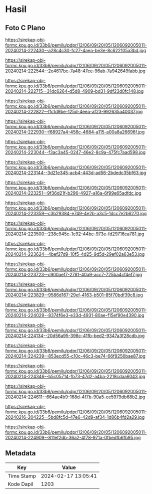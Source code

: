 # Hasil

## Foto C Plano

https://sirekap-obj-formc.kpu.go.id/33b6/pemilu/pdpr/12/06/09/20/05/1206092005011-20240214-222430--a28c4c30-fc27-4aea-be3e-8c622105a3bd.jpg

https://sirekap-obj-formc.kpu.go.id/33b6/pemilu/pdpr/12/06/09/20/05/1206092005011-20240214-222544--2e4617bc-7a48-47ce-96ab-7a942649fabb.jpg

https://sirekap-obj-formc.kpu.go.id/33b6/pemilu/pdpr/12/06/09/20/05/1206092005011-20240214-222715--31dc6264-d5d8-4909-bd31-9df23d0fc148.jpg

https://sirekap-obj-formc.kpu.go.id/33b6/pemilu/pdpr/12/06/09/20/05/1206092005011-20240214-222822--ffc1d9be-125d-4eea-af23-992635a40037.jpg

https://sirekap-obj-formc.kpu.go.id/33b6/pemilu/pdpr/12/06/09/20/05/1206092005011-20240214-222930--f68927a4-456c-4684-a115-a00a8a26696f.jpg

https://sirekap-obj-formc.kpu.go.id/33b6/pemilu/pdpr/12/06/09/20/05/1206092005011-20240214-223044--f3ac3a45-0247-46e2-8c9a-475fc7aad598.jpg

https://sirekap-obj-formc.kpu.go.id/33b6/pemilu/pdpr/12/06/09/20/05/1206092005011-20240214-223144--3d21e345-acb4-443d-ad56-2bdedc35bf63.jpg

https://sirekap-obj-formc.kpu.go.id/33b6/pemilu/pdpr/12/06/09/20/05/1206092005011-20240214-223251--9f36d21f-b296-4927-a16a-6f99e65adfdc.jpg

https://sirekap-obj-formc.kpu.go.id/33b6/pemilu/pdpr/12/06/09/20/05/1206092005011-20240214-223359--c3b29384-e749-4e2b-a3c5-1dcc7e2b6270.jpg

https://sirekap-obj-formc.kpu.go.id/33b6/pemilu/pdpr/12/06/09/20/05/1206092005011-20240214-223500--238c945c-1c92-44bc-973e-fd29716ca781.jpg

https://sirekap-obj-formc.kpu.go.id/33b6/pemilu/pdpr/12/06/09/20/05/1206092005011-20240214-223624--4bef27d9-10f5-4d25-9d5d-29ef02a63e53.jpg

https://sirekap-obj-formc.kpu.go.id/33b6/pemilu/pdpr/12/06/09/20/05/1206092005011-20240214-223723--c900aef7-2781-40a9-acc7-725ba4cf4ef7.jpg

https://sirekap-obj-formc.kpu.go.id/33b6/pemilu/pdpr/12/06/09/20/05/1206092005011-20240214-223829--9586d167-29ef-4163-b501-85f70bdf39c8.jpg

https://sirekap-obj-formc.kpu.go.id/33b6/pemilu/pdpr/12/06/09/20/05/1206092005011-20240214-224029--8374f6e3-e33d-4931-80ae-f15ef90e4390.jpg

https://sirekap-obj-formc.kpu.go.id/33b6/pemilu/pdpr/12/06/09/20/05/1206092005011-20240214-224134--20d56a95-398c-41fb-bed2-9347a3f28cdb.jpg

https://sirekap-obj-formc.kpu.go.id/33b6/pemilu/pdpr/12/06/09/20/05/1206092005011-20240214-224239--853ecd55-c10c-46c3-be74-66f9256bae87.jpg

https://sirekap-obj-formc.kpu.go.id/33b6/pemilu/pdpr/12/06/09/20/05/1206092005011-20240214-224346--b5c05714-fb73-47d2-a4ba-2218cdaa6043.jpg

https://sirekap-obj-formc.kpu.go.id/33b6/pemilu/pdpr/12/06/09/20/05/1206092005011-20240214-224611--664ae4b9-168d-4f7b-90a5-ce5979db68b2.jpg

https://sirekap-obj-formc.kpu.go.id/33b6/pemilu/pdpr/12/06/09/20/05/1206092005011-20240216-204225--5bd8fc5d-47e6-42d9-af34-1d86b4fd2a29.jpg

https://sirekap-obj-formc.kpu.go.id/33b6/pemilu/pdpr/12/06/09/20/05/1206092005011-20240214-224909--811ef2db-36a2-4f78-971a-0fbedfb6fb95.jpg


## Metadata

| Key        | Value               |
| ---------- | ------------------- |
| Time Stamp | 2024-02-17 13:05:41 |
| Kode Dapil | 1203                |




